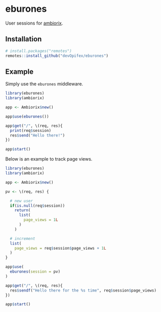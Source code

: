 <!-- badges: start -->
<!-- badges: end -->

# eburones

User sessions for [ambiorix](https://ambiorix.dev).

## Installation

``` r
# install.packages("remotes")
remotes::install_github("devOpifex/eburones")
```

## Example

Simply use the `eburones` middleware.

```r
library(eburones)
library(ambiorix)

app <- Ambiorix$new()

app$use(eburones())

app$get("/", \(req, res){
  print(req$session)
  res$send("Hello there!")
})

app$start()
```

Below is an example to track page views.

```r
library(eburones)
library(ambiorix)

app <- Ambiorix$new()

pv <- \(req, res) {

  # new user
  if(is.null(req$session))
    return(
      list(
        page_views = 1L
      )
    )

  # increment
  list(
    page_views = req$session$page_views + 1L
  ) 
}

app$use(
  eburones(session = pv)
)

app$get("/", \(req, res){
  res$sendf("Hello there for the %s time", req$session$page_views)
})

app$start()
```
